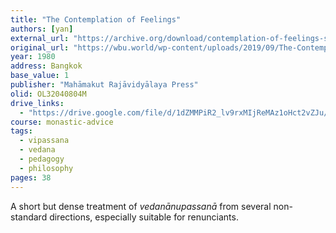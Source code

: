 ```yaml
---
title: "The Contemplation of Feelings"
authors: [yan]
external_url: "https://archive.org/download/contemplation-of-feelings-somdet-yan/Contemplation%20of%20Feelings%20-%20Somdet%20Yan_text.pdf"
original_url: "https://wbu.world/wp-content/uploads/2019/09/The-Contemplation-of-Feelings.pdf"
year: 1980
address: Bangkok
base_value: 1
publisher: "Mahāmakut Rajāvidyālaya Press"
olid: OL32040804M
drive_links:
  - "https://drive.google.com/file/d/1dZMMPiR2_lv9rxMIjReMAz1oHct2vZJu/view?usp=drivesdk"
course: monastic-advice
tags:
  - vipassana
  - vedana
  - pedagogy
  - philosophy
pages: 38
---
```


A short but dense treatment of _vedanānupassanā_ from several non-standard directions, especially suitable for renunciants. 

